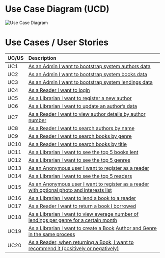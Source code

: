 # Use Case Diagram (UCD)

![Use Case Diagram](UCD.svg)

# Use Cases / User Stories
| UC/US | Description                                                                                    |                   
|:------|:-----------------------------------------------------------------------------------------------|
| UC1   | [As an Admin I want to bootstrap system authors data]()                                        |
| UC2   | [As an Admin I want to bootstrap system books data]()                                          |
| UC3   | [As an Admin I want to bootstrap system lendings data]()                                       |
| UC4   | [As a Reader I want to login]()                                                                |
| UC5   | [As a Librarian I want to register a new author]()                                             |
| UC6   | [As a Librarian I want to update an author’s data]()                                           |
| UC7   | [As a Reader I want to view author details by author number]()                                 |
| UC8   | [As a Reader I want to search authors by name]()                                               |
| UC9   | [As a Reader I want to search books by genre]()                                                |
| UC10  | [As a Reader I want to search books by title]()                                                |
| UC11  | [As a Librarian I want to see the top 5 books lent]()                                          |
| UC12  | [As a Librarian I want to see the top 5 genres]()                                              |
| UC13  | [As an Anonymous user I want to register as a reader]()                                        |
| UC14  | [As a Librarian I want to see the top 5 readers]()                                             |
| UC15  | [As an Anonymous user I want to register as a reader with optional photo and interests list]() |
| UC16  | [As a Librarian I want to lend a book to a reader]()                                           |
| UC17  | [As a Reader I want to return a book I borrowed]()                                             |
| UC18  | [As a Librarian I want to view average number of lendings per genre for a certain month]()     |
| UC19  | [As a Librarian I want to create a Book,Author and Genre in the same process]()                |
| UC20  | [As a Reader, when returning a Book, I want to recommend it (positively or negatively)]()      |
